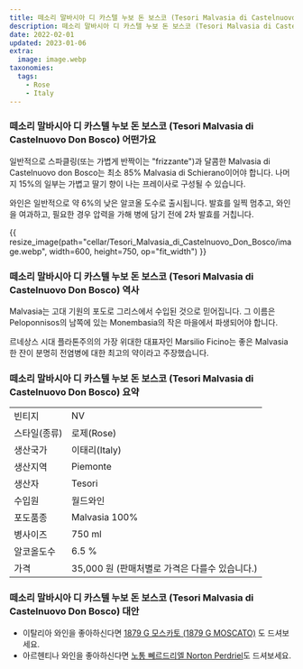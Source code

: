 ```yaml
---
title: 떼소리 말바시아 디 카스텔 누보 돈 보스코 (Tesori Malvasia di Castelnuovo Don Bosco) 는 이탈리아의 스위트 레드 또는 스파클링 스위트 레드 와인입니다.
description: 떼소리 말바시아 디 카스텔 누보 돈 보스코 (Tesori Malvasia di Castelnuovo Don Bosco) 는 Piedmont의 Asti 지방 북서쪽에 있는 Malvasia di Schierano(Malvasia Nera) 포도로 만든 스위트 레드 또는 스파클링 스위트 레드 와인입니다.
date: 2022-02-01
updated: 2023-01-06
extra:
  image: image.webp
taxonomies:
  tags:
    - Rose
    - Italy
---
```


### 떼소리 말바시아 디 카스텔 누보 돈 보스코 (Tesori Malvasia di Castelnuovo Don Bosco) 어떤가요

일반적으로 스파클링(또는 가볍게 반짝이는 "frizzante")과 달콤한 Malvasia di Castelnuovo don Bosco는 최소 85% Malvasia di Schierano이어야 합니다. 나머지 15%의 일부는 가볍고 딸기 향이 나는 프레이사로 구성될 수 있습니다.

와인은 일반적으로 약 6%의 낮은 알코올 도수로 출시됩니다. 발효를 일찍 멈추고, 와인을 여과하고, 필요한 경우 압력을 가해 병에 담기 전에 2차 발효를 거칩니다.

<!-- more -->

{{ resize_image(path="cellar/Tesori_Malvasia_di_Castelnuovo_Don_Bosco/image.webp", width=600, height=750, op="fit_width") }}

### 떼소리 말바시아 디 카스텔 누보 돈 보스코 (Tesori Malvasia di Castelnuovo Don Bosco) 역사

Malvasia는 고대 기원의 포도로 그리스에서 수입된 것으로 믿어집니다. 그 이름은 Peloponnisos의 남쪽에 있는 Monembasia의 작은 마을에서 파생되어야 합니다.

르네상스 시대 플라톤주의의 가장 위대한 대표자인 Marsilio Ficino는 좋은 Malvasia 한 잔이 분명히 전염병에 대한 최고의 약이라고 주장했습니다.


### 떼소리 말바시아 디 카스텔 누보 돈 보스코 (Tesori Malvasia di Castelnuovo Don Bosco) 요약

|           |                                                    |  
| --------- | -------------------------------------------------- |
|빈티지  | NV |
|스타일(종류)  | 로제(Rose) |
|생산국가 | 이태리(Italy) |
|생산지역 | Piemonte |
|생산자  | Tesori |
|수입원  | 월드와인 |
|포도품종 | Malvasia 100% |
|병사이즈 | 750 ml |
|알코올도수  | 6.5 % |
|가격 | 35,000 원 (판매처별로 가격은 다를수 있습니다.) |

### 떼소리 말바시아 디 카스텔 누보 돈 보스코 (Tesori Malvasia di Castelnuovo Don Bosco) 대안

* 이탈리아 와인을 좋아하신다면 [1879 G 모스카토 (1879 G MOSCATO)](@/cellar/1879G_MOSCATO/index.md) 도 드셔보세요.
* 아르헨티나 와인을 좋아하신다면 [노통 뻬르드리엘 Norton Perdriel](@/cellar/Norton_Perdriel/index.md)도 드셔보세요.